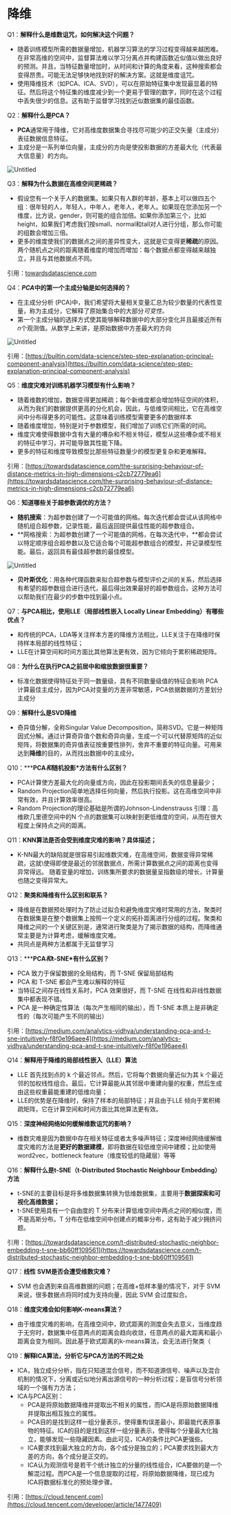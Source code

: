 # 降维

Q1：**解释什么是维数诅咒，如何解决这个问题？**

- 随着训练模型所需的数据量增加，机器学习算法的学习过程变得越来越困难。在非常高维的空间中，监督算法难以学习分离点并构建函数近似值以做出良好的预测。并且，当特征数量增加时，从时间和计算的角度来看，这种搜索都会变得昂贵。可能无法足够快地找到好的解决方案。这就是维度诅咒。
- 使用降维技术（如PCA、ICA、SVD），可以在原始特征集中发现最显着的特征。然后将这个特征集的维度减少到一个更易于管理的数字，同时在这个过程中丢失很少的信息。这有助于监督学习找到近似数据集的最佳函数。

Q2：**解释什么是PCA？**

- **PCA**通常用于降维，它对高维度数据集合寻找尽可能少的正交矢量（主成分）表征数据信息特征。
- 主成分是一系列单位向量，主成分的方向是使投影数据的方差最大化（代表最大信息量）的方向。

![Untitled](%E9%99%8D%E7%BB%B4%205180f8ad4b2348a1bcfbde293b84f2fb/Untitled.png)

Q3：**解释为什么数据在高维空间更稀疏？**

- 假设您有一个关于人的数据集。如果只有人群的年龄，基本上可以做四五个组：很年轻的人，年轻人，中年人，老年人，老年人。如果现在您添加另一个维度，比方说，gender，则可能的组合加倍。如果你添加第三个，比如height，如果我们考虑我们按small、normal和tall对人进行分组，那么你可能的组数会增加三倍。
- 更多的维度使我们的数据点之间的差异性变大，这就是它变得更**稀疏**的原因。两个随机点之间的距离随着维度的增加而增加：每个数据点都变得越来越独立，并且与其他数据点不同。

引用：[towardsdatascience.com](https://towardsdatascience.com/the-surprising-behaviour-of-distance-metrics-in-high-dimensions-c2cb72779ea6)

Q4：***PCA*中的第一个主成分轴是如何选择的？**

- 在主成分分析 (PCA)中，我们希望将大量相关变量汇总为较少数量的代表性变量，称为主成分，它解释了原始集合中的大部分*可变性。*
- 第一个主成分轴的选择方式使其能够解释数据中的大部分变化并且最接近所有*n*个观测值。从数学上来讲，是原始数据中方差最大的方向

![Untitled](%E9%99%8D%E7%BB%B4%205180f8ad4b2348a1bcfbde293b84f2fb/Untitled%201.png)

引用：[https://builtin.com/data-science/step-step-explanation-principal-component-analysis](https://builtin.com/data-science/step-step-explanation-principal-component-analysis)

Q5：**维度灾难对训练机器学习模型有什么影响？**

- 随着维数的增加，数据变得更加稀疏；每个新维度都会增加特征空间的体积，从而为我们的数据提供更高的分化机会，因此，与低维空间相比，它在高维空间中分布得更多的可能性。这意味着训练模型需要更多的数据样本
- 随着维度增加，特别是对于参数模型，我们增加了训练它们所需的时间。
- 维度灾难使得数据中含有大量的嘈杂和不相关特征，模型从这些嘈杂或不相关的特征中学习，并可能导致其性能下降。
- 更多的特征和维度导致模型比那些特征数量少的模型更复杂和更难解释。

引用：[https://towardsdatascience.com/the-surprising-behaviour-of-distance-metrics-in-high-dimensions-c2cb72779ea6](https://towardsdatascience.com/the-surprising-behaviour-of-distance-metrics-in-high-dimensions-c2cb72779ea6)

Q6：**知道哪些关于超参数调优的方法？**

- **随机搜索**：为超参数创建了一个可能值的网格。每次迭代都会尝试从该网格中随机组合超参数，记录性能，最后返回提供最佳性能的超参数组合。
- **网格搜索：为超参数创建了一个可能值的网格，在每次迭代中，**都会尝试以特定顺序组合超参数以及它适合每个可能超参数组合的模型，并记录模型性能。最后，返回具有最佳超参数的最佳模型。

![Untitled](%E9%99%8D%E7%BB%B4%205180f8ad4b2348a1bcfbde293b84f2fb/Untitled%202.png)

- **贝叶斯优化**：用各种代理函数来拟合超参数与模型评价之间的关系，然后选择有希望的超参数组合进行迭代，最后得出效果最好的超参数组合。这种方法可以帮助我们在最少的步数中找到最小点。

Q7：**与PCA相比，使用LLE（局部线性嵌入 Locally Linear Embedding）有哪些优点？**

- 和传统的PCA，LDA等关注样本方差的降维方法相比，LLE关注于在降维时保持样本局部的线性特征；
- LLE在计算空间和时间方面比其他算法更有效，因为它倾向于累积稀疏矩阵。

Q8：**为什么在执行PCA之前居中和缩放数据很重要？**

- 标准化数据使得特征处于同一数量级，具有不同数量级值的特征会影响 PCA 计算最佳主成分，因为PCA对变量的方差非常敏感，PCA依据数据的方差划分主成分

Q9：**解释什么是SVD降维**

- 奇异值分解，全称Singular Value Decomposition，简称SVD。它是一种矩阵因式分解。通过计算奇异值个数和奇异向量，生成一个可以代替原矩阵的近似矩阵，将数据集的奇异值表征按重要性排列，舍弃不重要的特征向量。可用来达到**降维**的目的，从而找出数据中的主成分。

Q10：*****PCA*和*随机投影*方法有什么区别？**

- PCA计算使方差最大化的向量或方向，因此在投影期间丢失的信息量最少；
- Random Projection简单地选择任何向量，然后执行投影。这在高维空间中非常有效，并且计算效率很高。
- Random Projection的理论基础是所谓的Johnson-Lindenstrauss 引理：高维欧几里德空间中的N 个点的数据集可以映射到更低维度的空间，从而在很大程度上保持点之间的距离。

Q11：**KNN算法是否会受到维度灾难的影响？具体描述；**

- K-NN最大的缺陷就是很容易引起维数灾难，在高维空间，数据变得异常稀疏，这就\使得即使是最近的邻居数据点，所需计算数据点之间的距离也变得异常得远。 随着变量的增加，训练集所要求的数据量呈指数级的增长，计算量也随之变得异常大。

Q12：**聚类和降维有什么区别和联系？**

- 降维是在数据预处理时为了防止过拟合和避免维度灾难时常用的方法，聚类时在数据集是在整个数据集上按照一个定义的拓扑距离进行分组的过程。聚类和降维之间的一个关键区别是，通常进行聚类是为了揭示数据的结构，而降维通常主要是为计算考虑，缓解维度灾难。
- 共同点是两种方法都属于无监督学习

Q13：*****PCA*和*t-SNE*有什么区别？**

- PCA 致力于保留数据的全局结构，而 T-SNE 保留局部结构
- PCA 和 T-SNE 都会产生难以解释的特征
- 当特征之间存在线性关系时，PCA 效果很好，而 T-SNE 在线性和非线性数据集中都表现不错。
- PCA 是一种确定性算法（每次产生相同的输出），而 T-SNE 本质上是非确定性的（每次可能产生不同的输出）

引用：[https://medium.com/analytics-vidhya/understanding-pca-and-t-sne-intuitively-f8f0e196aee4](https://medium.com/analytics-vidhya/understanding-pca-and-t-sne-intuitively-f8f0e196aee4)

Q14：****解释用于降维的局部线性嵌入（LLE）算法****

- LLE 首先找到点的 k 个最近邻点。然后，它将每个数据向量近似为其 k 个最近邻的加权线性组合。最后，它计算最能从其邻居中重建向量的权重，然后生成由这些权重最能重建的低维向量；
- LLE的优势是在降维时，保持了样本的局部特征；并且由于LLE 倾向于累积稀疏矩阵，它在计算空间和时间方面比其他算法更有效。

Q15：**深度神经网络如何缓解维数诅咒的影响？**

- 维数灾难是因为数据中存在相关特征或者太多噪声特征；深度神经网络缓解维度灾难的方法是**更好的数据建模**，即将数据在较低维空间中建模；比如使用word2vec，bottleneck feature（维度较低的隐藏层）等等

Q16：**解释什么是t-SNE（t-Distributed Stochastic Neighbour Embedding）方法**

- t-SNE的主要目标是将多维数据集转换为低维数据集，主要用于**数据探索和可视化高维数据；**
- t-SNE使用具有一个自由度的 T 分布来计算低维空间中两点之间的相似度，而不是高斯分布。T 分布在低维空间中创建点的概率分布，这有助于减少拥挤问题。

引用：[https://towardsdatascience.com/t-distributed-stochastic-neighbor-embedding-t-sne-bb60ff109561](https://towardsdatascience.com/t-distributed-stochastic-neighbor-embedding-t-sne-bb60ff109561)

Q17：****线性 SVM是否会遭受维数灾难？****

- SVM 也会遇到来自高维数据的问题；在高维+低样本量的情况下，对于 SVM 来说，很多数据点将同时成为支持向量，因此 SVM 会过度拟合。

Q18：**维度灾难会如何影响K-means算法？**

- 由于维度灾难的影响，在高维空间中，欧式距离的测度会失去意义，当维度趋于无穷时，数据集中任意两点的距离会趋向收敛，任意两点的最大距离和最小距离会变为相同。因此基于欧式距离的k-means算法，会无法进行聚类（

Q19：**解释ICA算法，分析它与PCA方法的不同之处**

- ICA，独立成分分析，指在只知道混合信号，而不知道源信号、噪声以及混合机制的情况下，分离或近似地分离出源信号的一种分析过程；是盲信号分析领域的一个强有力方法；
- ICA与PCA区别：
    - PCA是将原始数据降维并提取出不相关的属性，而ICA是将原始数据降维并提取出相互独立的属性。
    - PCA目的是找到这样一组分量表示，使得重构误差最小，即最能代表原事物的特征。ICA的目的是找到这样一组分量表示，使得每个分量最大化独立，能够发现一些隐藏因素。由此可见，ICA的条件比PCA更强些。
    - ICA要求找到最大独立的方向，各个成分是独立的；PCA要求找到最大方差的方向，各个成分是正交的。
    - ICA认为观测信号是若干个统计独立的分量的线性组合，ICA要做的是一个解混过程。而PCA是一个信息提取的过程，将原始数据降维，现已成为ICA将数据标准化的预处理步骤。

引用：[https://cloud.tencent.com](https://cloud.tencent.com/developer/article/1477409)